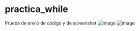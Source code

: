 # practica_while
Prueba de envió de código y de screenshot
![image](https://github.com/user-attachments/assets/5ffa570d-7bf4-4bf8-9d4c-4afe9e624fee)
![image](https://github.com/user-attachments/assets/d2f5a596-6307-48f7-bf33-2d470e9dfc29)


